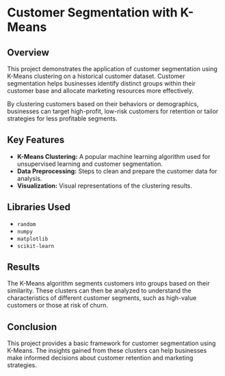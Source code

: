 # Customer Segmentation with K-Means

## Overview
This project demonstrates the application of customer segmentation using K-Means clustering on a historical customer dataset. Customer segmentation helps businesses identify distinct groups within their customer base and allocate marketing resources more effectively.

By clustering customers based on their behaviors or demographics, businesses can target high-profit, low-risk customers for retention or tailor strategies for less profitable segments.

## Key Features
- **K-Means Clustering:** A popular machine learning algorithm used for unsupervised learning and customer segmentation.
- **Data Preprocessing:** Steps to clean and prepare the customer data for analysis.
- **Visualization:** Visual representations of the clustering results.
  
## Libraries Used
- `random`
- `numpy`
- `matplotlib`
- `scikit-learn`

## Results
The K-Means algorithm segments customers into groups based on their similarity. These clusters can then be analyzed to understand the characteristics of different customer segments, such as high-value customers or those at risk of churn.

## Conclusion
This project provides a basic framework for customer segmentation using K-Means. The insights gained from these clusters can help businesses make informed decisions about customer retention and marketing strategies.

